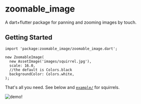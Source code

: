 # zoomable_image

A dart+flutter package for panning and zooming images by touch.

## Getting Started

```
import 'package:zoomable_image/zoomable_image.dart';

new ZoomableImage(
  new AssetImage('images/squirrel.jpg'), 
  scale: 16.0,
  //the default is Colors.black
  backgroundColor: Colors.white,
);
```

That's all you need. See below and [`example/`](https://github.com/perlatus/flutter_zoomable_image/tree/master/example)
for squirrels.

![demo!](https://raw.githubusercontent.com/perlatus/flutter_zoomable_image/master/demo.gif)

